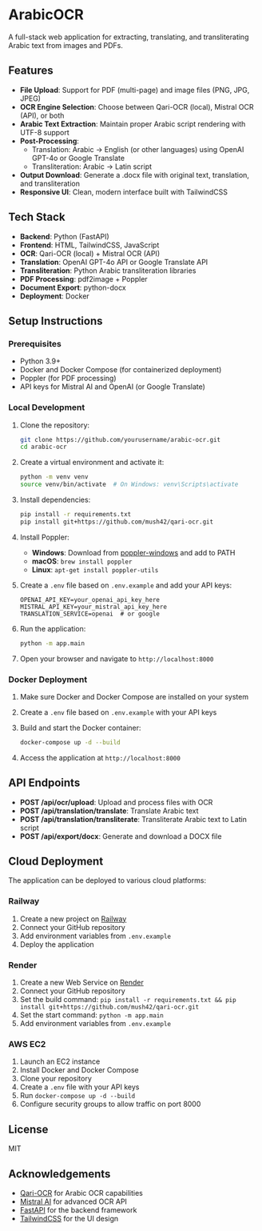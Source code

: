 # ArabicOCR

A full-stack web application for extracting, translating, and transliterating Arabic text from images and PDFs.

## Features

- **File Upload**: Support for PDF (multi-page) and image files (PNG, JPG, JPEG)
- **OCR Engine Selection**: Choose between Qari-OCR (local), Mistral OCR (API), or both
- **Arabic Text Extraction**: Maintain proper Arabic script rendering with UTF-8 support
- **Post-Processing**:
  - Translation: Arabic → English (or other languages) using OpenAI GPT-4o or Google Translate
  - Transliteration: Arabic → Latin script
- **Output Download**: Generate a .docx file with original text, translation, and transliteration
- **Responsive UI**: Clean, modern interface built with TailwindCSS

## Tech Stack

- **Backend**: Python (FastAPI)
- **Frontend**: HTML, TailwindCSS, JavaScript
- **OCR**: Qari-OCR (local) + Mistral OCR (API)
- **Translation**: OpenAI GPT-4o API or Google Translate API
- **Transliteration**: Python Arabic transliteration libraries
- **PDF Processing**: pdf2image + Poppler
- **Document Export**: python-docx
- **Deployment**: Docker

## Setup Instructions

### Prerequisites

- Python 3.9+
- Docker and Docker Compose (for containerized deployment)
- Poppler (for PDF processing)
- API keys for Mistral AI and OpenAI (or Google Translate)

### Local Development

1. Clone the repository:
   ```bash
   git clone https://github.com/yourusername/arabic-ocr.git
   cd arabic-ocr
   ```

2. Create a virtual environment and activate it:
   ```bash
   python -m venv venv
   source venv/bin/activate  # On Windows: venv\Scripts\activate
   ```

3. Install dependencies:
   ```bash
   pip install -r requirements.txt
   pip install git+https://github.com/mush42/qari-ocr.git
   ```

4. Install Poppler:
   - **Windows**: Download from [poppler-windows](https://github.com/oschwartz10612/poppler-windows/releases/) and add to PATH
   - **macOS**: `brew install poppler`
   - **Linux**: `apt-get install poppler-utils`

5. Create a `.env` file based on `.env.example` and add your API keys:
   ```
   OPENAI_API_KEY=your_openai_api_key_here
   MISTRAL_API_KEY=your_mistral_api_key_here
   TRANSLATION_SERVICE=openai  # or google
   ```

6. Run the application:
   ```bash
   python -m app.main
   ```

7. Open your browser and navigate to `http://localhost:8000`

### Docker Deployment

1. Make sure Docker and Docker Compose are installed on your system

2. Create a `.env` file based on `.env.example` with your API keys

3. Build and start the Docker container:
   ```bash
   docker-compose up -d --build
   ```

4. Access the application at `http://localhost:8000`

## API Endpoints

- **POST /api/ocr/upload**: Upload and process files with OCR
- **POST /api/translation/translate**: Translate Arabic text
- **POST /api/translation/transliterate**: Transliterate Arabic text to Latin script
- **POST /api/export/docx**: Generate and download a DOCX file

## Cloud Deployment

The application can be deployed to various cloud platforms:

### Railway

1. Create a new project on [Railway](https://railway.app/)
2. Connect your GitHub repository
3. Add environment variables from `.env.example`
4. Deploy the application

### Render

1. Create a new Web Service on [Render](https://render.com/)
2. Connect your GitHub repository
3. Set the build command: `pip install -r requirements.txt && pip install git+https://github.com/mush42/qari-ocr.git`
4. Set the start command: `python -m app.main`
5. Add environment variables from `.env.example`

### AWS EC2

1. Launch an EC2 instance
2. Install Docker and Docker Compose
3. Clone your repository
4. Create a `.env` file with your API keys
5. Run `docker-compose up -d --build`
6. Configure security groups to allow traffic on port 8000

## License

MIT

## Acknowledgements

- [Qari-OCR](https://github.com/mush42/qari-ocr) for Arabic OCR capabilities
- [Mistral AI](https://mistral.ai/) for advanced OCR API
- [FastAPI](https://fastapi.tiangolo.com/) for the backend framework
- [TailwindCSS](https://tailwindcss.com/) for the UI design